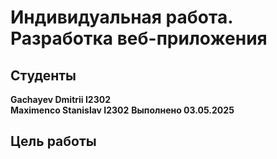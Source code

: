 # Индивидуальная работа. Разработка веб-приложения

## Студенты
**Gachayev Dmitrii I2302**  
**Maximenco Stanislav I2302**
**Выполнено 03.05.2025**  

## Цель работы